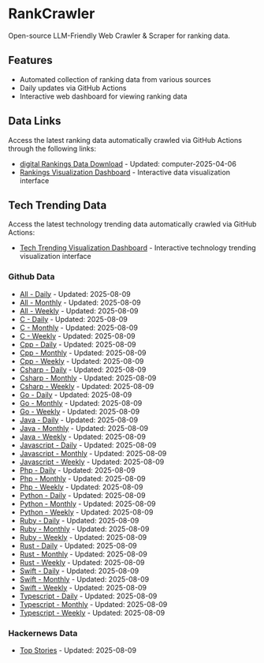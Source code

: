 # RankCrawler

Open-source LLM-Friendly Web Crawler & Scraper for ranking data.

## Features

* Automated collection of ranking data from various sources
* Daily updates via GitHub Actions
* Interactive web dashboard for viewing ranking data


## Data Links

Access the latest ranking data automatically crawled via GitHub Actions through the following links:

* [digital Rankings Data Download](https://github.com/chenjy16/RankCrawler/blob/main/data/1688/digital_computer_2025-04-06.json) - Updated: computer-2025-04-06
* [Rankings Visualization Dashboard](https://chenjy16.github.io/RankCrawler/1688_rankings.html) - Interactive data visualization interface




## Tech Trending Data

Access the latest technology trending data automatically crawled via GitHub Actions:

* [Tech Trending Visualization Dashboard](https://chenjy16.github.io/RankCrawler/tech_trending.html) - Interactive technology trending visualization interface

### Github Data

* [All - Daily](https://github.com/chenjy16/RankCrawler/blob/main/data/github/github_all_daily_2025-08-09.json) - Updated: 2025-08-09
* [All - Monthly](https://github.com/chenjy16/RankCrawler/blob/main/data/github/github_all_monthly_2025-08-09.json) - Updated: 2025-08-09
* [All - Weekly](https://github.com/chenjy16/RankCrawler/blob/main/data/github/github_all_weekly_2025-08-09.json) - Updated: 2025-08-09
* [C - Daily](https://github.com/chenjy16/RankCrawler/blob/main/data/github/github_c_daily_2025-08-09.json) - Updated: 2025-08-09
* [C - Monthly](https://github.com/chenjy16/RankCrawler/blob/main/data/github/github_c_monthly_2025-08-09.json) - Updated: 2025-08-09
* [C - Weekly](https://github.com/chenjy16/RankCrawler/blob/main/data/github/github_c_weekly_2025-08-09.json) - Updated: 2025-08-09
* [Cpp - Daily](https://github.com/chenjy16/RankCrawler/blob/main/data/github/github_cpp_daily_2025-08-09.json) - Updated: 2025-08-09
* [Cpp - Monthly](https://github.com/chenjy16/RankCrawler/blob/main/data/github/github_cpp_monthly_2025-08-09.json) - Updated: 2025-08-09
* [Cpp - Weekly](https://github.com/chenjy16/RankCrawler/blob/main/data/github/github_cpp_weekly_2025-08-09.json) - Updated: 2025-08-09
* [Csharp - Daily](https://github.com/chenjy16/RankCrawler/blob/main/data/github/github_csharp_daily_2025-08-09.json) - Updated: 2025-08-09
* [Csharp - Monthly](https://github.com/chenjy16/RankCrawler/blob/main/data/github/github_csharp_monthly_2025-08-09.json) - Updated: 2025-08-09
* [Csharp - Weekly](https://github.com/chenjy16/RankCrawler/blob/main/data/github/github_csharp_weekly_2025-08-09.json) - Updated: 2025-08-09
* [Go - Daily](https://github.com/chenjy16/RankCrawler/blob/main/data/github/github_go_daily_2025-08-09.json) - Updated: 2025-08-09
* [Go - Monthly](https://github.com/chenjy16/RankCrawler/blob/main/data/github/github_go_monthly_2025-08-09.json) - Updated: 2025-08-09
* [Go - Weekly](https://github.com/chenjy16/RankCrawler/blob/main/data/github/github_go_weekly_2025-08-09.json) - Updated: 2025-08-09
* [Java - Daily](https://github.com/chenjy16/RankCrawler/blob/main/data/github/github_java_daily_2025-08-09.json) - Updated: 2025-08-09
* [Java - Monthly](https://github.com/chenjy16/RankCrawler/blob/main/data/github/github_java_monthly_2025-08-09.json) - Updated: 2025-08-09
* [Java - Weekly](https://github.com/chenjy16/RankCrawler/blob/main/data/github/github_java_weekly_2025-08-09.json) - Updated: 2025-08-09
* [Javascript - Daily](https://github.com/chenjy16/RankCrawler/blob/main/data/github/github_javascript_daily_2025-08-09.json) - Updated: 2025-08-09
* [Javascript - Monthly](https://github.com/chenjy16/RankCrawler/blob/main/data/github/github_javascript_monthly_2025-08-09.json) - Updated: 2025-08-09
* [Javascript - Weekly](https://github.com/chenjy16/RankCrawler/blob/main/data/github/github_javascript_weekly_2025-08-09.json) - Updated: 2025-08-09
* [Php - Daily](https://github.com/chenjy16/RankCrawler/blob/main/data/github/github_php_daily_2025-08-09.json) - Updated: 2025-08-09
* [Php - Monthly](https://github.com/chenjy16/RankCrawler/blob/main/data/github/github_php_monthly_2025-08-09.json) - Updated: 2025-08-09
* [Php - Weekly](https://github.com/chenjy16/RankCrawler/blob/main/data/github/github_php_weekly_2025-08-09.json) - Updated: 2025-08-09
* [Python - Daily](https://github.com/chenjy16/RankCrawler/blob/main/data/github/github_python_daily_2025-08-09.json) - Updated: 2025-08-09
* [Python - Monthly](https://github.com/chenjy16/RankCrawler/blob/main/data/github/github_python_monthly_2025-08-09.json) - Updated: 2025-08-09
* [Python - Weekly](https://github.com/chenjy16/RankCrawler/blob/main/data/github/github_python_weekly_2025-08-09.json) - Updated: 2025-08-09
* [Ruby - Daily](https://github.com/chenjy16/RankCrawler/blob/main/data/github/github_ruby_daily_2025-08-09.json) - Updated: 2025-08-09
* [Ruby - Monthly](https://github.com/chenjy16/RankCrawler/blob/main/data/github/github_ruby_monthly_2025-08-09.json) - Updated: 2025-08-09
* [Ruby - Weekly](https://github.com/chenjy16/RankCrawler/blob/main/data/github/github_ruby_weekly_2025-08-09.json) - Updated: 2025-08-09
* [Rust - Daily](https://github.com/chenjy16/RankCrawler/blob/main/data/github/github_rust_daily_2025-08-09.json) - Updated: 2025-08-09
* [Rust - Monthly](https://github.com/chenjy16/RankCrawler/blob/main/data/github/github_rust_monthly_2025-08-09.json) - Updated: 2025-08-09
* [Rust - Weekly](https://github.com/chenjy16/RankCrawler/blob/main/data/github/github_rust_weekly_2025-08-09.json) - Updated: 2025-08-09
* [Swift - Daily](https://github.com/chenjy16/RankCrawler/blob/main/data/github/github_swift_daily_2025-08-09.json) - Updated: 2025-08-09
* [Swift - Monthly](https://github.com/chenjy16/RankCrawler/blob/main/data/github/github_swift_monthly_2025-08-09.json) - Updated: 2025-08-09
* [Swift - Weekly](https://github.com/chenjy16/RankCrawler/blob/main/data/github/github_swift_weekly_2025-08-09.json) - Updated: 2025-08-09
* [Typescript - Daily](https://github.com/chenjy16/RankCrawler/blob/main/data/github/github_typescript_daily_2025-08-09.json) - Updated: 2025-08-09
* [Typescript - Monthly](https://github.com/chenjy16/RankCrawler/blob/main/data/github/github_typescript_monthly_2025-08-09.json) - Updated: 2025-08-09
* [Typescript - Weekly](https://github.com/chenjy16/RankCrawler/blob/main/data/github/github_typescript_weekly_2025-08-09.json) - Updated: 2025-08-09

### Hackernews Data

* [Top Stories](https://github.com/chenjy16/RankCrawler/blob/main/data/hackernews/hackernews_top_2025-08-09.json) - Updated: 2025-08-09


